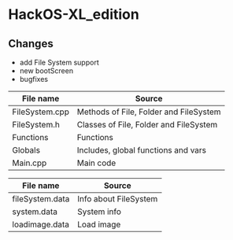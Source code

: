 # HackOS-XL_edition


## Changes
* add File System support
* new bootScreen
* bugfixes

File name       | Source
----------------|----------------------
FileSystem.cpp  | Methods of File, Folder and FileSystem
FileSystem.h    | Classes of File, Folder and FileSystem
Functions       | Functions
Globals         | Includes, global functions and vars
Main.cpp        | Main code

File name       | Source
----------------|----------------------
fileSystem.data | Info about FileSystem
system.data     | System info
loadimage.data  | Load image